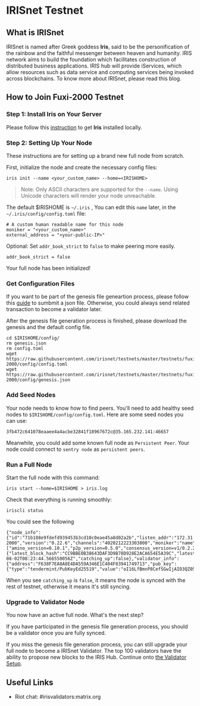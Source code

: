 # IRISnet Testnet

## What is IRISnet

IRISnet is named after Greek goddess **Iris**, said to be the personification of the rainbow and the faithful messenger between heaven and humanity. IRIS network aims to build the foundation which facilitates construction of distributed business applications. IRIS hub will provide iServices, which allow resources such as data service and computing services being invoked across blockchains. To know more about IRISnet, please read this blog.

## How to Join Fuxi-2000 Testnet

### Step 1: Install Iris on Your Server

Please follow this [instruction](https://github.com/kidinamoto01/testnets-1/blob/master/testnets/docs/install%20iris.md) to get **Iris** installed locally.


### Step 2: Setting Up Your Node

These instructions are for setting up a brand new full node from scratch.

First, initialize the node and create the necessary config files:

```
iris init --name <your_custom_name> --home=<IRISHOME>
```

> Note: Only ASCII characters are supported for the `--name`. Using Unicode characters will render your node unreachable. 

The default \$IRISHOME is `~/.iris` , You can edit this `name` later, in the `~/.iris/config/config.toml` file:

```
# A custom human readable name for this node
moniker = "<your_custom_name>"
external_address = "<your-public-IP>"
```


Optional:
Set `addr_book_strict` to `false` to make peering more easily. 

```
addr_book_strict = false
```
Your full node has been initialized! 

### Get Configuration Files

If you want to be part of the genesis file geneartion process, please follow this [guide](https://github.com/kidinamoto01/testnets-1/blob/master/testnets/docs/Genesis%20Generation%20Process.md) to sumbmit a json file. Otherwise, you could always send related transaction to become a validator later. 

After the genesis file generation process is finished, please download the genesis and the default config file. 

```
cd $IRISHOME/config/
rm genesis.json
rm config.toml
wget https://raw.githubusercontent.com/irisnet/testnets/master/testnets/fuxi-2000/config/config.toml
wget https://raw.githubusercontent.com/irisnet/testnets/master/testnets/fuxi-2000/config/genesis.json
```

### Add Seed Nodes

Your node needs to know how to find peers. You'll need to add healthy seed nodes to `$IRISHOME/config/config.toml`. Here are some seed nodes you can use:

```
3fb472c641078eaaee4a4acbe32841f18967672c@35.165.232.141:46657
```

Meanwhile, you could add some known full node as `Persistent Peer`. Your node could connect to `sentry node` as `persistent peers`. 



### Run a Full Node

Start the full node with this command:

```
iris start --home=$IRISHOME > iris.log
```

Check that everything is running smoothly:

```
iriscli status
```
You could see the following 
```
{"node_info":{"id":"71b188e9fdefd939453b3cd10c0eae45a8d02a2b","listen_addr":"172.31.0.190:26656","network":"fuxi-2000","version":"0.22.6","channels":"4020212223303800","moniker":"name","other":["amino_version=0.10.1","p2p_version=0.5.0","consensus_version=v1/0.2.2","rpc_version=0.7.0/3","tx_index=on","rpc_addr=tcp://0.0.0.0:26657"]},"sync_info":{"latest_block_hash":"CC9BBE0B38643DAF3D9B78D928E2ACA654E5A39C","latest_app_hash":"56B9228A97D5B85BFDBEE020E597D45D427ABC43","latest_block_height":"30048","latest_block_time":"2018-08-02T08:23:44.566550056Z","catching_up":false},"validator_info":{"address":"F638F7EA8A8E4DA559A346E1C404F83941749713","pub_key":{"type":"tendermint/PubKeyEd25519","value":"oI16LfBmnP8CefSGwIjAIO3QZ05xwB1+s4oPIQ3Yaag="},"voting_power":"10"}}
```
When you see `catching_up` is `false`, it means the node is synced with the rest of testnet, otherwise it means it's still syncing.


### Upgrade to Validator Node

You now have an active full node. What's the next step? 

If you have participated in the genesis file generation process, you should be a validator once you are fully synced. 

If you miss the genesis file generation process, you can still upgrade your full node to become a IRISnet Validator. The top 100 validators have the ability to propose new blocks to the IRIS Hub. Continue onto [the Validator Setup](https://github.com/kidinamoto01/testnets-1/blob/master/testnets/docs/Setup%20A%20Validator%20Node.md).


##  Useful Links

* Riot chat: #irisvalidators:matrix.org
